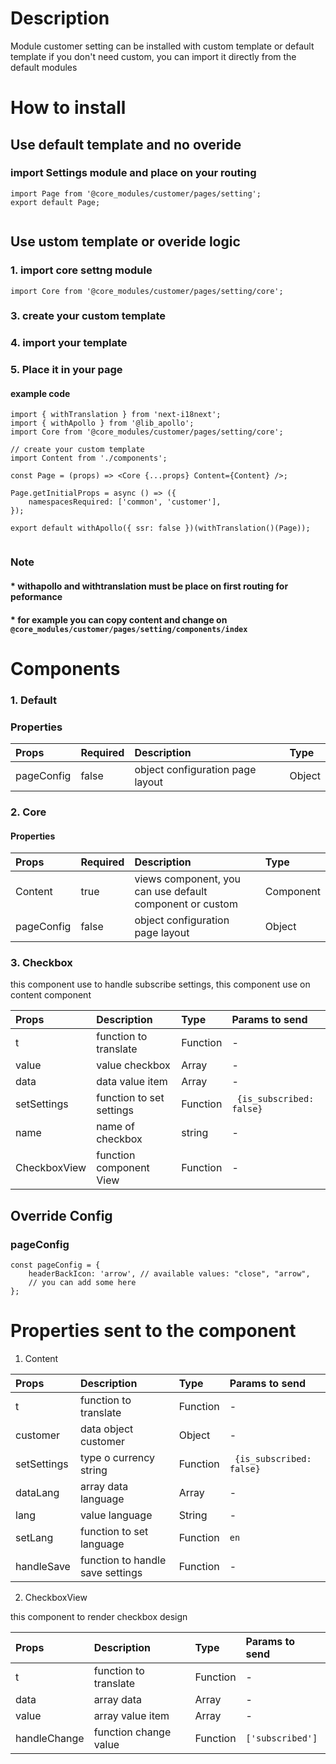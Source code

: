 # Description

Module customer setting can be installed with custom template or default template
if you don't need custom, you can import it directly from the default modules


# How to install
## Use default template and no overide
### import Settings module and place on your routing
````
import Page from '@core_modules/customer/pages/setting';
export default Page;


````

## Use ustom template or overide logic
### 1. import core settng module

````
import Core from '@core_modules/customer/pages/setting/core';
````


### 3. create your custom template
### 4. import your template
### 5. Place it in your page
#### example code
````
import { withTranslation } from 'next-i18next';
import { withApollo } from '@lib_apollo';
import Core from '@core_modules/customer/pages/setting/core';

// create your custom template
import Content from './components';

const Page = (props) => <Core {...props} Content={Content} />;

Page.getInitialProps = async () => ({
    namespacesRequired: ['common', 'customer'],
});

export default withApollo({ ssr: false })(withTranslation()(Page));


````

### Note
#### * withapollo and withtranslation must be place on first routing for peformance
#### * for example you can copy content and change on `@core_modules/customer/pages/setting/components/index`

# Components
### 1. Default
### Properties
| Props       | Required | Description | Type |
| :---        | :---     | :---        |:---  |
| pageConfig  |  false   | object configuration page layout      | Object|


### 2. Core
#### Properties
| Props       | Required | Description | Type |
| :---        | :---     | :---        |:---  |
| Content      |  true    | views component, you can use default component or custom | Component |component or custom | Component |
| pageConfig  |  false   | object configuration page layout      | Object|

### 3. Checkbox

this component use to handle subscribe settings, this component use on content component

| Props       | Description | Type | Params to send |
| :---        | :---        |:---  | :---  |
| t     |  function to translate      | Function | - |
| value     |  value checkbox     | Array | - |
| data     |  data value item      | Array | - |
| setSettings     |  function to set settings      | Function | ```` {is_subscribed: false}```` |
| name     |  name of checkbox      | string | - |
| CheckboxView     |  function component View      | Function | - |


## Override Config
### pageConfig

````
const pageConfig = {
    headerBackIcon: 'arrow', // available values: "close", "arrow",
    // you can add some here
};
````
# Properties sent to the component
1. Content

| Props       | Description | Type | Params to send |
| :---        | :---        |:---  | :---  |
| t     |  function to translate      | Function | - |
| customer     |  data object customer      | Object | - |
| setSettings     |  type o currency string      | Function | ```` {is_subscribed: false}```` |
| dataLang     |  array data language      | Array | - |
| lang     |  value language      | String | - |
| setLang     |  function to set language     | Function |`en` |
| handleSave     |  function to handle save settings     | Function | - |

2. CheckboxView

this component to render checkbox design

| Props       | Description | Type | Params to send |
| :---        | :---        |:---  | :---  |
| t     |  function to translate      | Function | - |
| data    |  array data      | Array | - |
| value    |  array value item      | Array | - |
| handleChange    |  function change value      | Function | `['subscribed']` |
